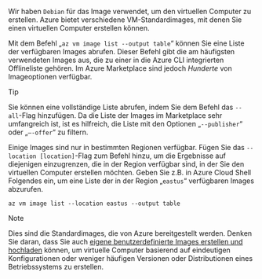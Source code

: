 Wir haben `Debian` für das Image verwendet, um den virtuellen Computer zu erstellen. Azure bietet verschiedene VM-Standardimages, mit denen Sie einen virtuellen Computer erstellen können. 

Mit dem Befehl „`az vm image list --output table`“ können Sie eine Liste der verfügbaren Images abrufen. Dieser Befehl gibt die am häufigsten verwendeten Images aus, die zu einer in die Azure CLI integrierten Offlineliste gehören. Im Azure Marketplace sind jedoch _Hunderte_ von Imageoptionen verfügbar. 

> [!TIP]
> Sie können eine vollständige Liste abrufen, indem Sie dem Befehl das `--all`-Flag hinzufügen. Da die Liste der Images im Marketplace sehr umfangreich ist, ist es hilfreich, die Liste mit den Optionen „`--publisher`“ oder „`–-offer`“ zu filtern.

Einige Images sind nur in bestimmten Regionen verfügbar. Fügen Sie das `--location [location]`-Flag zum Befehl hinzu, um die Ergebnisse auf diejenigen einzugrenzen, die in der Region verfügbar sind, in der Sie den virtuellen Computer erstellen möchten. Geben Sie z.B. in Azure Cloud Shell Folgendes ein, um eine Liste der in der Region „`eastus`“ verfügbaren Images abzurufen.

```azurecli
az vm image list --location eastus --output table
```

> [!NOTE]
> Dies sind die Standardimages, die von Azure bereitgestellt werden. Denken Sie daran, dass Sie auch [eigene benutzerdefinierte Images erstellen und hochladen](https://docs.microsoft.com/azure/virtual-machines/linux/tutorial-custom-images) können, um virtuelle Computer basierend auf eindeutigen Konfigurationen oder weniger häufigen Versionen oder Distributionen eines Betriebssystems zu erstellen.